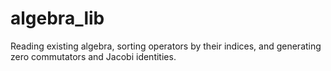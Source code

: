 # algebra_lib
Reading existing algebra, sorting operators by their indices, and generating zero commutators and Jacobi identities.
